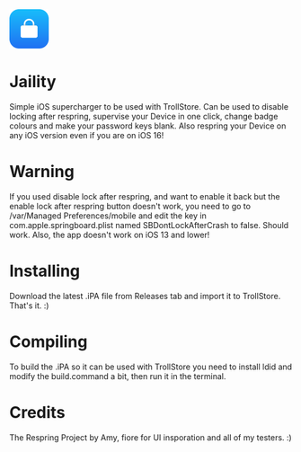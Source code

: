 <img src="Assets/JailityNewRounded.png" alt="Logo" width="70" height="70">

# Jaility
Simple iOS supercharger to be used with TrollStore. Can be used to disable locking after respring, supervise your Device in one click, change badge colours and make your password keys blank. Also respring your Device on any iOS version even if you are on iOS 16!

# Warning
If you used disable lock after respring, and want to enable it back but the enable lock after respring button doesn't work, you need to go to /var/Managed Preferences/mobile and edit the key in com.apple.springboard.plist named SBDontLockAfterCrash to false. Should work. Also, the app doesn't work on iOS 13 and lower!

# Installing
Download the latest .iPA file from Releases tab and import it to TrollStore. That's it. :)

# Compiling
To build the .iPA so it can be used with TrollStore you need to install ldid and modify the build.command a bit, then run it in the terminal.

# Credits
The Respring Project by Amy, fiore for UI insporation and all of my testers. :)
